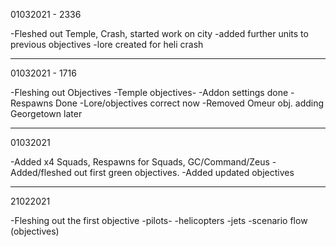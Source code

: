 01032021 - 2336

-Fleshed out Temple, Crash, started work on city
-added further units to previous objectives
-lore created for heli crash

------------------
01032021 - 1716

-Fleshing out Objectives -Temple objectives-
-Addon settings done
-Respawns Done
-Lore/objectives correct now
-Removed Omeur obj. adding Georgetown later


------------------
01032021

-Added x4 Squads, Respawns for Squads, GC/Command/Zeus
-Added/fleshed out first green objectives.
-Added updated objectives

------------------
21022021

-Fleshing out the first objective -pilots- 
-helicopters
-jets
-scenario flow (objectives)
